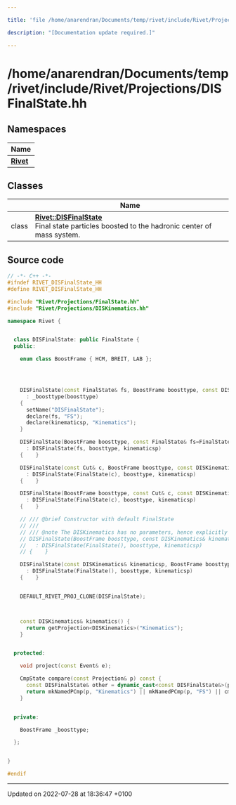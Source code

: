 ```yaml
---

title: 'file /home/anarendran/Documents/temp/rivet/include/Rivet/Projections/DISFinalState.hh'

description: "[Documentation update required.]"

---
```


# /home/anarendran/Documents/temp/rivet/include/Rivet/Projections/DISFinalState.hh



## Namespaces

| Name           |
| -------------- |
| **[Rivet](/documentation/code/namespaces/namespacerivet/)**  |

## Classes

|                | Name           |
| -------------- | -------------- |
| class | **[Rivet::DISFinalState](/documentation/code/classes/classrivet_1_1disfinalstate/)** <br>Final state particles boosted to the hadronic center of mass system.  |




## Source code

```cpp
// -*- C++ -*-
#ifndef RIVET_DISFinalState_HH
#define RIVET_DISFinalState_HH

#include "Rivet/Projections/FinalState.hh"
#include "Rivet/Projections/DISKinematics.hh"

namespace Rivet {


  class DISFinalState: public FinalState {
  public:

    enum class BoostFrame { HCM, BREIT, LAB };




    DISFinalState(const FinalState& fs, BoostFrame boosttype, const DISKinematics& kinematicsp=DISKinematics())
      : _boosttype(boosttype)
    {
      setName("DISFinalState");
      declare(fs, "FS");
      declare(kinematicsp, "Kinematics");
    }

    DISFinalState(BoostFrame boosttype, const FinalState& fs=FinalState(), const DISKinematics& kinematicsp=DISKinematics())
      : DISFinalState(fs, boosttype, kinematicsp)
    {    }

    DISFinalState(const Cut& c, BoostFrame boosttype, const DISKinematics& kinematicsp=DISKinematics())
      : DISFinalState(FinalState(c), boosttype, kinematicsp)
    {    }

    DISFinalState(BoostFrame boosttype, const Cut& c, const DISKinematics& kinematicsp=DISKinematics())
      : DISFinalState(FinalState(c), boosttype, kinematicsp)
    {    }

    // /// @brief Constructor with default FinalState
    // ///
    // /// @note The DISKinematics has no parameters, hence explicitly passing it as an arg shouldn't be necessary.
    // DISFinalState(BoostFrame boosttype, const DISKinematics& kinematicsp=DISKinematics())
    //   : DISFinalState(FinalState(), boosttype, kinematicsp)
    // {    }

    DISFinalState(const DISKinematics& kinematicsp, BoostFrame boosttype)
      : DISFinalState(FinalState(), boosttype, kinematicsp)
    {    }


    DEFAULT_RIVET_PROJ_CLONE(DISFinalState);



    const DISKinematics& kinematics() {
      return getProjection<DISKinematics>("Kinematics");
    }


  protected:

    void project(const Event& e);

    CmpState compare(const Projection& p) const {
      const DISFinalState& other = dynamic_cast<const DISFinalState&>(p);
      return mkNamedPCmp(p, "Kinematics") || mkNamedPCmp(p, "FS") || cmp(_boosttype, other._boosttype);
    }


  private:

    BoostFrame _boosttype;

  };


}

#endif
```


-------------------------------

Updated on 2022-07-28 at 18:36:47 +0100
